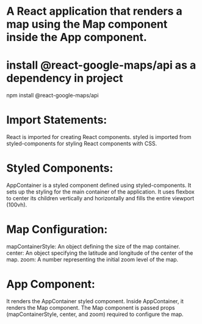 #   A React application that renders a map using the Map component inside the App component. 
#  install @react-google-maps/api as a dependency in project
 npm install @react-google-maps/api
# Import Statements:

React is imported for creating React components.
styled is imported from styled-components for styling React components with CSS.

# Styled Components:

AppContainer is a styled component defined using styled-components. It sets up the styling for the main container of the application. It uses flexbox to center its children vertically and horizontally and fills the entire viewport (100vh).
# Map Configuration:

mapContainerStyle: An object defining the size of the map container.
center: An object specifying the latitude and longitude of the center of the map.
zoom: A number representing the initial zoom level of the map.

# App Component:

It renders the AppContainer styled component.
Inside AppContainer, it renders the Map component.
The Map component is passed props (mapContainerStyle, center, and zoom) required to configure the map.
